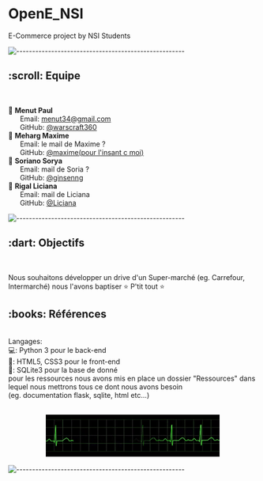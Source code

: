# OpenE_NSI
E-Commerce project by NSI Students

![-----------------------------------------------------](https://raw.githubusercontent.com/andreasbm/readme/master/assets/lines/rainbow.png)

<!-- Présentation de l'équipe -->
<h2 id="contributors"> :scroll: Equipe</h2> <br>

 :boy: <b>Menut Paul</b> <br>
 &nbsp;&nbsp;&nbsp;&nbsp;&nbsp; Email: <a>menut34@gmail.com</a> <br>
 &nbsp;&nbsp;&nbsp;&nbsp;&nbsp; GitHub: <a href="https://github.com/warscraft360">@warscraft360</a> <br>
  :boy: <b>Meharg Maxime</b> <br>
 &nbsp;&nbsp;&nbsp;&nbsp;&nbsp; Email: <a>le mail de Maxime ? </a> <br>
 &nbsp;&nbsp;&nbsp;&nbsp;&nbsp; GitHub: <a href="https://github.com/warscraft360">@maxime(pour l'insant c moi)</a> <br>
   :woman: <b>Soriano Sorya</b> <br>
  &nbsp;&nbsp;&nbsp;&nbsp;&nbsp; Email: <a>mail de Soria ?</a> <br>
  &nbsp;&nbsp;&nbsp;&nbsp;&nbsp; GitHub: <a href="https://github.com/ginsenngi">@ginsenng</a> <br>
    :woman: <b>Rigal Liciana</b> <br>
  &nbsp;&nbsp;&nbsp;&nbsp;&nbsp; Email: <a>mail de Liciana</a> <br>
  &nbsp;&nbsp;&nbsp;&nbsp;&nbsp; GitHub: <a href="https://github.com/Liciana">@Liciana</a> <br>
  
 ![-----------------------------------------------------](https://raw.githubusercontent.com/andreasbm/readme/master/assets/lines/rainbow.png)<br>
 <!-- Objectifs -->
 <h2 id="roadmap"> :dart: Objectifs</h2><br>
 
 Nous souhaitons développer un drive d'un Super-marché (eg. Carrefour, Intermarché) nous l'avons baptiser :star: P'tit tout ⭐<br>
 
 <h2 id="references"> :books: Références</h2><br>
 Langages: <br>
  💻: Python 3 pour le back-end <br>
  📃: HTML5, CSS3 pour le front-end<br>
  📂: SQLite3 pour la base de donné<br>
 pour les ressources nous avons mis en place un dossier "Ressources" dans lequel nous mettrons tous ce dont nous avons besoin<br>
 (eg. documentation flask, sqlite, html etc...)<br>
 <br>
 <p align="center"> 
  <img src="Ressources/Signal.gif" alt="Sample signal" width="70%" height="70%">
</p>

![-----------------------------------------------------](https://raw.githubusercontent.com/andreasbm/readme/master/assets/lines/rainbow.png)<br>
                                               
 
